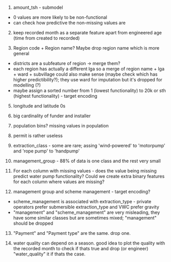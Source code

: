 1. amount_tsh - submodel
- 0 values are more likely to be non-functional
- can check how predictive the non-missing values are

2. keep recorded month as a separate feature apart from engineered age (time from created to recorded)

3. Region code + Region name? Maybe drop region name which is more general
- districts are a subfeature of region -> merge them?
- each region has actually a different lga so a merge of region name + lga + ward + subvillage could also make sense (maybe check which has higher predictibility?); they use ward for imputation but it's dropped for modelling (?)
- maybe assign a sorted number from 1 (lowest functionality) to 20k or sth (highest functionality) - target encoding

5. longitude and latitude 0s

6. big cardinality of funder and installer

7. population bins? missing values in population

8. permit is rather useless

9. extraction_class - some are rare; assing 'wind-powered' to 'motorpump' and 'rope pump' to 'handpump'

10. management_group - 88% of data is one class and the rest very small

11. For each column with missing values - does the value being missing predict water pump functionality? Could we create extra binary features for each column where values are missing?

12. management group and scheme management - target encoding?
- scheme_management is associated with extraction_type - private operators prefer submersible extraction_type and VWC prefer gravity
- "management" and "scheme_management" are very misleading, they have some similar classes but are sometimes mixed; "management" should be dropped

13. "Payment" and "Payment type" are the same. drop one.

14. water quality can depend on a season. good idea to plot the quality with the recorded month to check if thats true and drop (or engineer) "water_quality" it if thats the case.